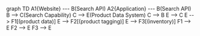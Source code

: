 graph TD
    A1{Website} --- B(Search API)
    A2{Application} --- B(Search API)
    B --> C(Search Capability)
    C --> E(Product Data System)
    C --> B
    E --> C
    E --> F1[(product data)]
    E --> F2[(product tagging)]
    E --> F3[(inventory)]
    F1 --> E
    F2 --> E
    F3 --> E